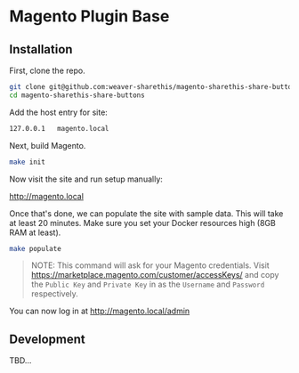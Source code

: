# Magento Plugin Base

## Installation

First, clone the repo.

```bash
git clone git@github.com:weaver-sharethis/magento-sharethis-share-buttons.git
cd magento-sharethis-share-buttons
```

Add the host entry for site:

```bash
127.0.0.1   magento.local
```

Next, build Magento.

```bash
make init
```

Now visit the site and run setup manually:

http://magento.local

Once that's done, we can populate the site with sample data. This will take at least 20 minutes. Make sure you set your Docker resources high (8GB RAM at least).

```bash
make populate
```

> NOTE: This command will ask for your Magento credentials. Visit https://marketplace.magento.com/customer/accessKeys/ and copy the `Public Key` and `Private Key` in as the `Username` and `Password` respectively.

You can now log in at http://magento.local/admin

## Development

TBD...
